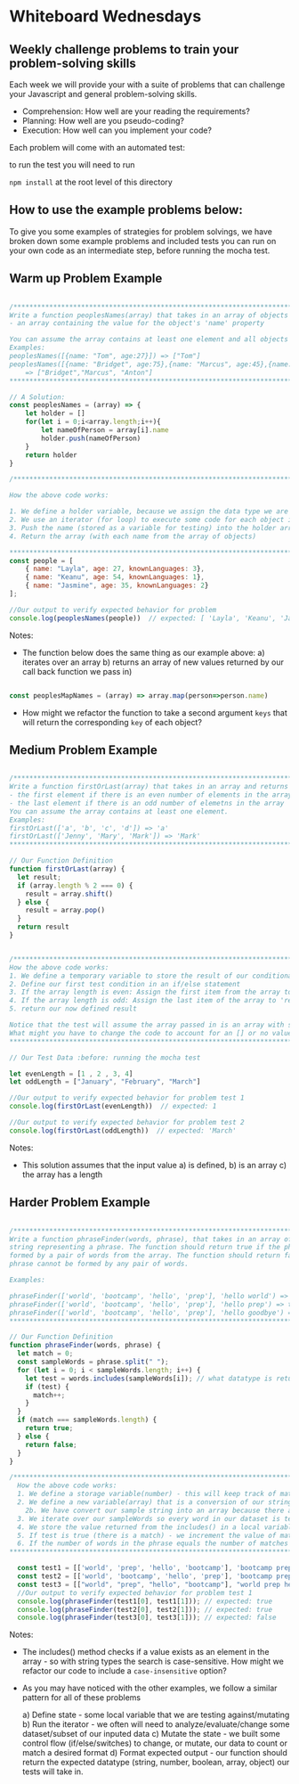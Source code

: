 # Whiteboard Wednesdays

## Weekly challenge problems to train your problem-solving skills
Each week we will provide your with a suite of problems that can challenge 
your Javascript and general problem-solving skills. 

- Comprehension: How well are your reading the requirements? 
- Planning: How well are you pseudo-coding? 
- Execution: How well can you implement your code? 

Each problem will come with an automated test:

to run the test you will need to run

`npm install` at the root level of this directory

## How to use the example problems below:

To give you some examples of strategies for problem solvings, we have broken down some example problems and included tests you can run on your own code as an intermediate step, before running the mocha test. 

## Warm up Problem Example 
```js

/******************************************************************************
Write a function peoplesNames(array) that takes in an array of objects and returns
- an array containing the value for the object's 'name' property 

You can assume the array contains at least one element and all objects will have a property 'name'
Examples:
peoplesNames([{name: "Tom", age:27}]) => ["Tom"]
peoplesNames([{name: "Bridget", age:75},{name: "Marcus", age:45},{name: "Anton", age:13} ]) 
    => ["Bridget","Marcus", "Anton"]
*******************************************************************************/

// A Solution:
const peoplesNames = (array) => {
    let holder = []
    for(let i = 0;i<array.length;i++){
        let nameOfPerson = array[i].name
        holder.push(nameOfPerson)
    }
    return holder
}

/******************************************************************************

How the above code works: 

1. We define a holder variable, because we assign the data type we are expecting to return
2. We use an iterator (for loop) to execute some code for each object in our array
3. Push the name (stored as a variable for testing) into the holder array 
4. Return the array (with each name from the array of objects)

*******************************************************************************/
const people = [
    { name: "Layla", age: 27, knownLanguages: 3},
    { name: "Keanu", age: 54, knownLanguages: 1},
    { name: "Jasmine", age: 35, knownLanguages: 2}
];

//Our output to verify expected behavior for problem 
console.log(peoplesNames(people))  // expected: [ 'Layla', 'Keanu', 'Jasmine' ]

```

Notes: 
- The function below does the same thing as our example above: a) iterates over an array b) returns an array of new values returned by our call back function we pass in)

```js 

const peoplesMapNames = (array) => array.map(person=>person.name)

```

- How might we refactor the function to take a second argument `keys` that will return the corresponding `key` of each object?

## Medium Problem Example 

```js

/******************************************************************************
Write a function firstOrLast(array) that takes in an array and returns either:
- the first element if there is an even number of elements in the array
- the last element if there is an odd number of elemetns in the array
You can assume the array contains at least one element.
Examples:
firstOrLast(['a', 'b', 'c', 'd']) => 'a'
firstOrLast(['Jenny', 'Mary', 'Mark']) => 'Mark'
*******************************************************************************/

// Our Function Definition
function firstOrLast(array) { 
  let result;
  if (array.length % 2 === 0) {
    result = array.shift()
  } else {
    result = array.pop()
  }
  return result
}


/******************************************************************************
How the above code works: 
1. We define a temporary variable to store the result of our conditional 
2. Define our first test condition in an if/else statement
3. If the array length is even: Assign the first item from the array to the 'result' variable
4. If the array length is odd: Assign the last item of the array to 'result' variable 
5. return our now defined result

Notice that the test will assume the array passed in is an array with some value inside. 
What might you have to change the code to account for an [] or no value passed in? 
*******************************************************************************/

// Our Test Data :before: running the mocha test

let evenLength = [1 , 2 , 3, 4]
let oddLength = ["January", "February", "March"]

//Our output to verify expected behavior for problem test 1 
console.log(firstOrLast(evenLength))  // expected: 1

//Our output to verify expected behavior for problem test 2 
console.log(firstOrLast(oddLength))  // expected: 'March'

```

Notes: 
- This solution assumes that the input value a) is defined, b) is an array c) the array has a length

## Harder Problem Example 

```js

/*******************************************************************************
Write a function phraseFinder(words, phrase), that takes in an array of words and a
string representing a phrase. The function should return true if the phrase can be
formed by a pair of words from the array. The function should return false if the
phrase cannot be formed by any pair of words.

Examples:

phraseFinder(['world', 'bootcamp', 'hello', 'prep'], 'hello world') => true
phraseFinder(['world', 'bootcamp', 'hello', 'prep'], 'hello prep') => true
phraseFinder(['world', 'bootcamp', 'hello', 'prep'], 'hello goodbye') => false
*******************************************************************************/

// Our Function Definition
function phraseFinder(words, phrase) { 
  let match = 0;
  const sampleWords = phrase.split(" ");
  for (let i = 0; i < sampleWords.length; i++) {
    let test = words.includes(sampleWords[i]); // what datatype is returned by array.includes()? 
    if (test) {
      match++; 
    }
  }
  if (match === sampleWords.length) {
    return true;
  } else {
    return false;
  }
}

/******************************************************************************
  How the above code works: 
  1. We define a storage variable(number) - this will keep track of matches between our phrase(string) and the bank of words(array)
  2. We define a new variable(array) that is a conversion of our string into an array of strings (These elements are what we are testing against)
    2b. We have convert our sample string into an array because there are numerous 'search' methods that are built into JS (indexOf, find(), includes(), every())
  3. We iterate over our sampleWords so every word in our dataset is tested with the includes() method
  4. We store the value returned from the includes() in a local variable 'test'(boolean)
  5. If test is true (there is a match) - we increment the value of match otherwise we do nothing, then our for loop goes to the next element
  6. If the number of words in the phrase equals the number of matches found - then we have a full match
*******************************************************************************/

  const test1 = [['world', 'prep', 'hello', 'bootcamp'], 'bootcamp prep'] 
  const test2 = [['world', 'bootcamp', 'hello', 'prep'], 'bootcamp prep'] 
  const test3 = [["world", "prep", "hello", "bootcamp"], "world prep hello Bootcamp"];
  //Our output to verify expected behavior for problem test 1
  console.log(phraseFinder(test1[0], test1[1])); // expected: true
  console.log(phraseFinder(test2[0], test2[1])); // expected: true
  console.log(phraseFinder(test3[0], test3[1])); // expected: false


```

Notes: 
- The includes() method checks if a value exists as an element in the array - so with string types the search is case-sensitive. How might we refactor our code to include a `case-insensitive` option? 
- As you may have noticed with the other examples, we follow a similar pattern for all of these problems 

    a) Define state - some local variable that we are testing against/mutating 
    b) Run the iterator - we often will need to analyze/evaluate/change some dataset/subset of our inputed data
    c) Mutate the state - we built some control flow (if/else/switches) to change, or mutate, our data to count or match a desired format
    d) Format expected output - our function should return the expected datatype (string, number, boolean, array, object) our tests will take in. 


